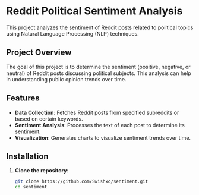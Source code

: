 # Reddit Political Sentiment Analysis

This project analyzes the sentiment of Reddit posts related to political topics using Natural Language Processing (NLP) techniques.

## Project Overview

The goal of this project is to determine the sentiment (positive, negative, or neutral) of Reddit posts discussing political subjects. This analysis can help in understanding public opinion trends over time.

## Features

- **Data Collection**: Fetches Reddit posts from specified subreddits or based on certain keywords.
- **Sentiment Analysis**: Processes the text of each post to determine its sentiment.
- **Visualization**: Generates charts to visualize sentiment trends over time.

## Installation

1. **Clone the repository**:

   ```bash
   git clone https://github.com/Swishxo/sentiment.git
   cd sentiment
